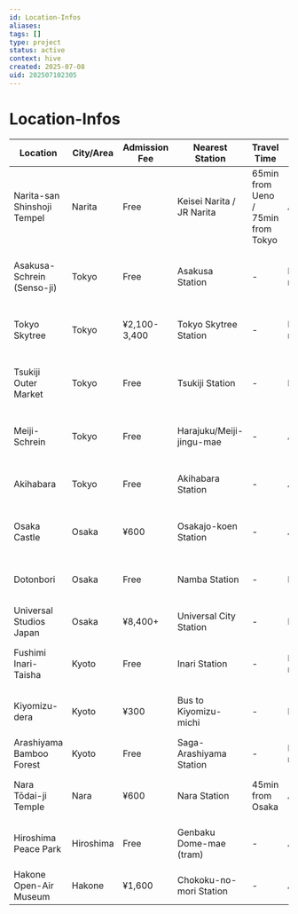 ```yaml
---
id: Location-Infos
aliases: 
tags: []
type: project
status: active
context: hive
created: 2025-07-08
uid: 202507102305
---
```


# Location-Infos

| Location | City/Area | Admission Fee | Nearest Station | Travel Time | Best Time | Notes |
|----------|-----------|---------------|-----------------|-------------|-----------|-------|
| Narita-san Shinshoji Tempel | Narita | Free | Keisei Narita / JR Narita | 65min from Ueno / 75min from Tokyo | Any time | 10min walk from station |
| Asakusa-Schrein (Senso-ji) | Tokyo | Free | Asakusa Station | - | Early morning | Senso-ji temple complex, Kaminari-mon gate |
| Tokyo Skytree | Tokyo | ¥2,100-3,400 | Tokyo Skytree Station | - | Early morning | Best visibility, shopping center |
| Tsukiji Outer Market | Tokyo | Free | Tsukiji Station | - | Morning | Old fish market, many shops and food |
| Meiji-Schrein | Tokyo | Free | Harajuku/Meiji-jingu-mae | - | Any time | Forest path access to shrine |
| Akihabara | Tokyo | Free | Akihabara Station | - | Any time | Electric Town, shops and cafes |
| Osaka Castle | Osaka | ¥600 | Osakajo-koen Station | - | Any time | Castle and park, top floor great view |
| Dotonbori | Osaka | Free | Namba Station | - | Evening | Ebisubashi Bridge, Glico Man sign |
| Universal Studios Japan | Osaka | ¥8,400+ | Universal City Station | - | Full day | Theme park |
| Fushimi Inari-Taisha | Kyoto | Free | Inari Station | - | Early morning | Torii gate path, avoid crowds |
| Kiyomizu-dera | Kyoto | ¥300 | Bus to Kiyomizu-michi | - | Early/late | Very crowded but worth the view |
| Arashiyama Bamboo Forest | Kyoto | Free | Saga-Arashiyama Station | - | Early morning | Bamboo grove |
| Nara Tōdai-ji Temple | Nara | ¥600 | Nara Station | 45min from Osaka | Any time | Giant Buddha statue, deer park |
| Hiroshima Peace Park | Hiroshima | Free | Genbaku Dome-mae (tram) | - | Any time | Peace Memorial and museum |
| Hakone Open-Air Museum | Hakone | ¥1,600 | Chokoku-no-mori Station | - | Any time | Outdoor sculpture museum |
